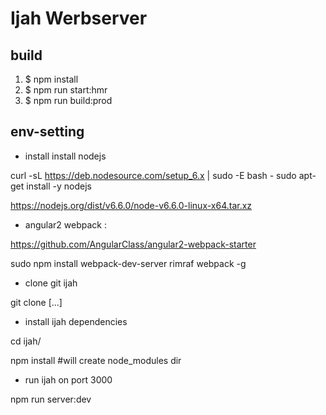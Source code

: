 # Ijah Werbserver

## build
1. $ npm install
2. $ npm run start:hmr
3. $ npm run build:prod

## env-setting
* install install nodejs

curl -sL https://deb.nodesource.com/setup_6.x | sudo -E bash - sudo apt-get install -y nodejs

https://nodejs.org/dist/v6.6.0/node-v6.6.0-linux-x64.tar.xz

* angular2 webpack :

https://github.com/AngularClass/angular2-webpack-starter

sudo npm install webpack-dev-server rimraf webpack -g

* clone git ijah

git clone [...]

* install ijah dependencies

cd ijah/

npm install #will create node_modules dir

* run ijah on port 3000

npm run server:dev
